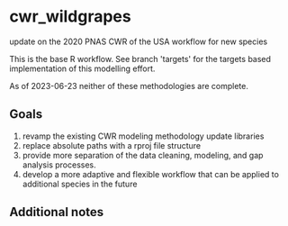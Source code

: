 # cwr_wildgrapes
update on the 2020 PNAS CWR of the USA workflow for new species

This is the base R workflow. See branch 'targets' for the targets based implementation of this modelling effort. 

As of 2023-06-23 neither of these methodologies are complete. 

## Goals 
1. revamp the existing CWR modeling methodology update libraries
2. replace absolute paths with a rproj file structure
3. provide more separation of the data cleaning, modeling, and gap analysis processes.
4. develop a more adaptive and flexible workflow that can be applied to additional species in the future


## Additional notes 
